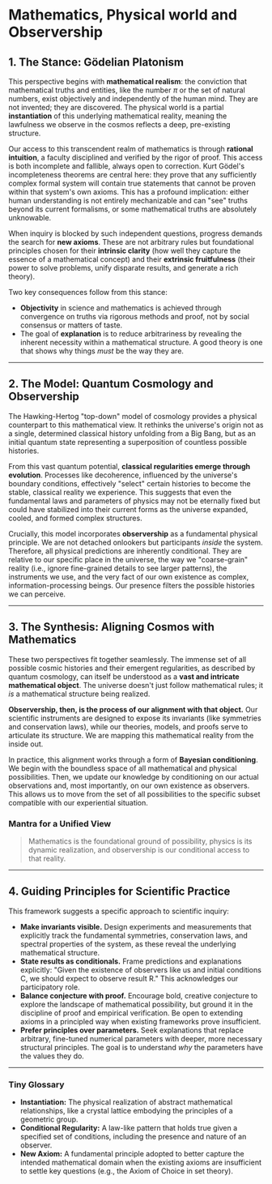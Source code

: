 # Mathematics, Physical world and Observership

## 1. The Stance: Gödelian Platonism

This perspective begins with **mathematical realism**: the conviction that mathematical truths and entities, like the number $\pi$ or the set of natural numbers, exist objectively and independently of the human mind. They are not invented; they are discovered. The physical world is a partial **instantiation** of this underlying mathematical reality, meaning the lawfulness we observe in the cosmos reflects a deep, pre-existing structure.

Our access to this transcendent realm of mathematics is through **rational intuition**, a faculty disciplined and verified by the rigor of proof. This access is both incomplete and fallible, always open to correction. Kurt Gödel's incompleteness theorems are central here: they prove that any sufficiently complex formal system will contain true statements that cannot be proven within that system's own axioms. This has a profound implication: either human understanding is not entirely mechanizable and can "see" truths beyond its current formalisms, or some mathematical truths are absolutely unknowable.

When inquiry is blocked by such independent questions, progress demands the search for **new axioms**. These are not arbitrary rules but foundational principles chosen for their **intrinsic clarity** (how well they capture the essence of a mathematical concept) and their **extrinsic fruitfulness** (their power to solve problems, unify disparate results, and generate a rich theory).

Two key consequences follow from this stance:
* **Objectivity** in science and mathematics is achieved through convergence on truths via rigorous methods and proof, not by social consensus or matters of taste.
* The goal of **explanation** is to reduce arbitrariness by revealing the inherent necessity within a mathematical structure. A good theory is one that shows why things *must* be the way they are.

***

## 2. The Model: Quantum Cosmology and Observership

The Hawking-Hertog "top-down" model of cosmology provides a physical counterpart to this mathematical view. It rethinks the universe's origin not as a single, determined classical history unfolding from a Big Bang, but as an initial quantum state representing a superposition of countless possible histories.

From this vast quantum potential, **classical regularities emerge through evolution**. Processes like decoherence, influenced by the universe's boundary conditions, effectively "select" certain histories to become the stable, classical reality we experience. This suggests that even the fundamental laws and parameters of physics may not be eternally fixed but could have stabilized into their current forms as the universe expanded, cooled, and formed complex structures.

Crucially, this model incorporates **observership** as a fundamental physical principle. We are not detached onlookers but participants *inside* the system. Therefore, all physical predictions are inherently conditional. They are relative to our specific place in the universe, the way we "coarse-grain" reality (i.e., ignore fine-grained details to see larger patterns), the instruments we use, and the very fact of our own existence as complex, information-processing beings. Our presence filters the possible histories we can perceive.

***

## 3. The Synthesis: Aligning Cosmos with Mathematics

These two perspectives fit together seamlessly. The immense set of all possible cosmic histories and their emergent regularities, as described by quantum cosmology, can itself be understood as a **vast and intricate mathematical object**. The universe doesn't just follow mathematical rules; it *is* a mathematical structure being realized.

**Observership, then, is the process of our alignment with that object.** Our scientific instruments are designed to expose its invariants (like symmetries and conservation laws), while our theories, models, and proofs serve to articulate its structure. We are mapping this mathematical reality from the inside out.

In practice, this alignment works through a form of **Bayesian conditioning**. We begin with the boundless space of all mathematical and physical possibilities. Then, we update our knowledge by conditioning on our actual observations and, most importantly, on our own existence as observers. This allows us to move from the set of all possibilities to the specific subset compatible with our experiential situation.

### Mantra for a Unified View
> Mathematics is the foundational ground of possibility, physics is its dynamic realization, and observership is our conditional access to that reality.

***

## 4. Guiding Principles for Scientific Practice

This framework suggests a specific approach to scientific inquiry:

* **Make invariants visible.** Design experiments and measurements that explicitly track the fundamental symmetries, conservation laws, and spectral properties of the system, as these reveal the underlying mathematical structure.
* **State results as conditionals.** Frame predictions and explanations explicitly: "Given the existence of observers like us and initial conditions C, we should expect to observe result R." This acknowledges our participatory role.
* **Balance conjecture with proof.** Encourage bold, creative conjecture to explore the landscape of mathematical possibility, but ground it in the discipline of proof and empirical verification. Be open to extending axioms in a principled way when existing frameworks prove insufficient.
* **Prefer principles over parameters.** Seek explanations that replace arbitrary, fine-tuned numerical parameters with deeper, more necessary structural principles. The goal is to understand *why* the parameters have the values they do. 

***

### Tiny Glossary

* **Instantiation:** The physical realization of abstract mathematical relationships, like a crystal lattice embodying the principles of a geometric group.
* **Conditional Regularity:** A law-like pattern that holds true given a specified set of conditions, including the presence and nature of an observer.
* **New Axiom:** A fundamental principle adopted to better capture the intended mathematical domain when the existing axioms are insufficient to settle key questions (e.g., the Axiom of Choice in set theory).
